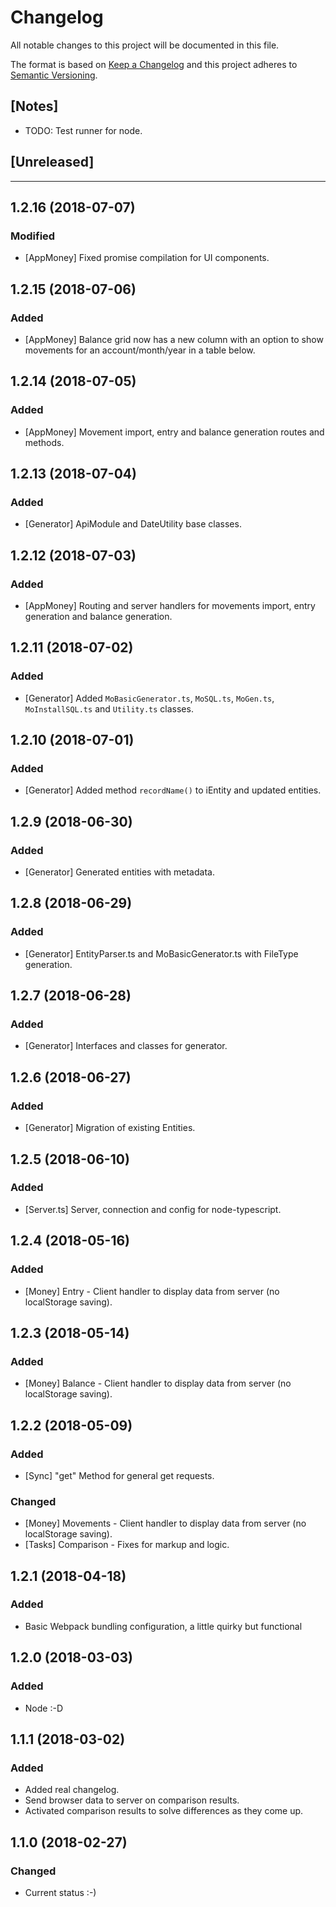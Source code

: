 # Changelog
All notable changes to this project will be documented in this file.

The format is based on [Keep a Changelog](http://keepachangelog.com/en/1.0.0/)
and this project adheres to [Semantic Versioning](http://semver.org/spec/v2.0.0.html).

## [Notes]
* TODO: Test runner for node.

## [Unreleased]

<hr/>

<a name="1.2.16"></a>
## 1.2.16 (2018-07-07)
### Modified
* [AppMoney] Fixed promise compilation for UI components.

<a name="1.2.15"></a>
## 1.2.15 (2018-07-06)
### Added
* [AppMoney] Balance grid now has a new column with an option to show movements for an account/month/year in a table below.

<a name="1.2.14"></a>
## 1.2.14 (2018-07-05)
### Added
* [AppMoney] Movement import, entry and balance generation routes and methods.

<a name="1.2.13"></a>
## 1.2.13 (2018-07-04)
### Added
* [Generator] ApiModule and DateUtility base classes.

<a name="1.2.12"></a>
## 1.2.12 (2018-07-03)
### Added
* [AppMoney] Routing and server handlers for movements import, entry generation and balance generation.

<a name="1.2.11"></a>
## 1.2.11 (2018-07-02)
### Added
* [Generator] Added `MoBasicGenerator.ts`, `MoSQL.ts`, `MoGen.ts`, `MoInstallSQL.ts` and `Utility.ts` classes.

<a name="1.2.10"></a>
## 1.2.10 (2018-07-01)
### Added
* [Generator] Added method `recordName()` to iEntity and updated entities.

<a name="1.2.9"></a>
## 1.2.9 (2018-06-30)
### Added
* [Generator] Generated entities with metadata.

<a name="1.2.8"></a>
## 1.2.8 (2018-06-29)
### Added
* [Generator] EntityParser.ts and MoBasicGenerator.ts with FileType generation.

<a name="1.2.7"></a>
## 1.2.7 (2018-06-28)
### Added
* [Generator] Interfaces and classes for generator.

<a name="1.2.6"></a>
## 1.2.6 (2018-06-27)
### Added
* [Generator] Migration of existing Entities.

<a name="1.2.5"></a>
## 1.2.5 (2018-06-10)
### Added
* [Server.ts] Server, connection and config for node-typescript.

<a name="1.2.4"></a>
## 1.2.4 (2018-05-16)
### Added
* [Money] Entry - Client handler to display data from server (no localStorage saving).

<a name="1.2.3"></a>
## 1.2.3 (2018-05-14)
### Added
* [Money] Balance - Client handler to display data from server (no localStorage saving).

<a name="1.2.2"></a>
## 1.2.2 (2018-05-09)
### Added
* [Sync] "get" Method for general get requests.

### Changed
* [Money] Movements - Client handler to display data from server (no localStorage saving).
* [Tasks] Comparison - Fixes for markup and logic.

<a name="1.2.1"></a>
## 1.2.1 (2018-04-18)
### Added
* Basic Webpack bundling configuration, a little quirky but functional

<a name="1.2.0"></a>
## 1.2.0 (2018-03-03)
### Added
* Node :-D

<a name="1.1.1"></a>
## 1.1.1 (2018-03-02)
### Added
* Added real changelog.
* Send browser data to server on comparison results.
* Activated comparison results to solve differences as they come up.

<a name="1.1.0"></a>
## 1.1.0 (2018-02-27)
### Changed
* Current status :-)